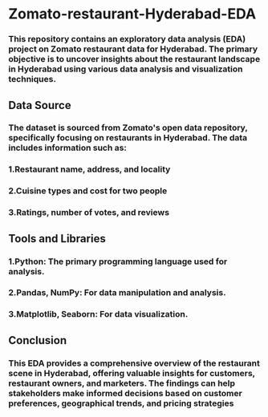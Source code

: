 # Zomato-restaurant-Hyderabad-EDA

### This repository contains an exploratory data analysis (EDA) project on Zomato restaurant data for Hyderabad. The primary objective is to uncover insights about the restaurant landscape in Hyderabad using various data analysis and visualization techniques.

## Data Source
### The dataset is sourced from Zomato's open data repository, specifically focusing on restaurants in Hyderabad. The data includes information such as:

### 1.Restaurant name, address, and locality
### 2.Cuisine types and cost for two people
### 3.Ratings, number of votes, and reviews
## Tools and Libraries
### 1.Python: The primary programming language used for analysis.
### 2.Pandas, NumPy: For data manipulation and analysis.
### 3.Matplotlib, Seaborn: For data visualization.
## Conclusion
### This EDA provides a comprehensive overview of the restaurant scene in Hyderabad, offering valuable insights for customers, restaurant owners, and marketers. The findings can help stakeholders make informed decisions based on customer preferences, geographical trends, and pricing strategies
